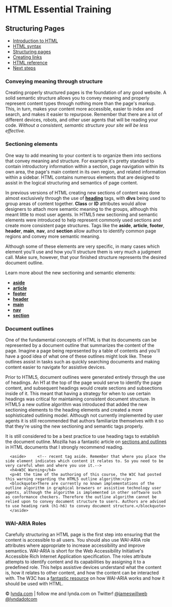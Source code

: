 <!DOCTYPE HTML>
<html lang="en">
<head>
<meta charset="utf-8">
<title>Introduction to HTML</title>
<link href="_css/styles.css" rel="stylesheet" type="text/css">
</head>
<body>
<h1>HTML Essential Training</h1>
<h2>Structuring Pages</h2>
<nav>
  <ul>
    <li><a href="intro.htm" title="Introduction to HTML">Introduction to HTML</a></li>
    <li><a href="syntax.htm" title="HTML syntax">HTML syntax</a></li>
    <li><a href="structure.htm" title="Structuring pages">Structuring pages</a></li>
    <li><a href="links.htm" title="Creating links">Creating links</a></li>
    <li><a href="reference.htm" title="HTML Reference">HTML reference</a></li>
    <li><a href="next.htm" title="Next steps">Next steps</a></li>
  </ul>
</nav>
<article>
  <section>
    <h3> Conveying meaning through structure </h3>
    <p>Creating properly structured pages is the foundation of any good website. A solid semantic structure allows you to convey meaning and properly represent content types through nothing more than the page's markup. This, in turn, makes your content more accessible, easier to index and search, and makes it easier to repurpose. Remember that there are a lot of different devices, robots, and other user agents that will be reading your code. <em>Without a consistent, semantic structure your site will be less effective.</em> </p>
  </section>
  <section>
    <h3>Sectioning elements </h3>
    <p>One way to add meaning to your content is to organize them into sections that convey meaning and structure. For example it's pretty standard to contain introductory information within a section, page navigation within its own area, the page's main content in its own region, and related information within a sidebar. HTML contains numerous elements that are designed to assist in the logical structuring and semantics of page content. </p>
    <p>In previous versions of HTML creating new sections of content was done almost exclusively through the use of <a href="http://www.w3.org/TR/html51/sections.html#the-h1,-h2,-h3,-h4,-h5,-and-h6-elements" title="heading elements"><b>heading</b></a> tags, with <b>divs</b> being used to group areas of content together. <b>Class</b> or <b>ID</b> attributes would allow designers to attach more semantic meaning to the groups, although this meant little to most user agents. In HTML5 new sectioning and semantic elements were introduced to help represent commonly used sections and create more consistent page structures. Tags like the <b>aside</b>, <b>article</b>, <b>footer</b>, <b>header</b>, <b>main</b>, <b>nav</b>, and <b>section</b> allow authors to identify common page regions and convey more semantic meaning. </p>
    <p>Although some of these elements are very specific, in many cases which element you'll use and how you'll structure them is very much a judgment call. Make sure, however, that your finished structure represents the desired document outline. </p>
    <p>Learn more about the new sectioning and semantic elements:</p>
    <ul>
      <li><a href="http://www.w3.org/TR/html51/sections.html#the-aside-element" title="aside element"><b>aside</b></a></li>
      <li><a href="http://www.w3.org/TR/html51/sections.html#the-article-element" title="article element"><b>article</b></a></li>
      <li><a href="http://www.w3.org/TR/html51/sections.html#the-footer-element" title="footer element"><b>footer</b></a></li>
      <li><a href="http://www.w3.org/TR/html51/sections.html#the-header-element" title="header element"><b>header</b></a></li>
      <li><a href="http://www.w3.org/TR/html51/grouping-content.html#the-main-element" title="main element"><b>main</b></a></li>
      <li><a href="http://www.w3.org/TR/html51/sections.html#the-nav-element" title="nav element"><b>nav</b></a></li>
      <li><a href="http://www.w3.org/TR/html51/sections.html#the-section-element" title="section element"><b>section</b></a></li>
    </ul>
  </section>
  <section>
    <h3>Document outlines </h3>
    <p>One of the fundamental concepts of HTML is that its documents can be represented by a document outline that summarizes the content of the page. Imagine a page being represented by a table of contents and you'll have a good idea of what one of these outlines might look like. These outlines assist in tasks such as quickly searching documents and making content easier to navigate for assistive devices. </p>
    <p>Prior to HTML5, document outlines were generated entirely through the use of headings. An H1 at the top of the page would serve to identify the page content, and subsequent headings would create sections and subsections inside of it. This meant that having a strategy for when to use certain headings was critical for maintaining consistent document structure. In HTML5 a new outline algorithm was introduced that added the new sectioning elements to the heading elements and created a more sophisticated outlining model. Although not currently implemented by user agents it is still recommended that authors familiarize themselves with it so that they're using the new sectioning and semantic tags properly. </p>
    <p>It is still considered to be a best practice to use heading tags to establish the document outline. Mozilla has a fantastic article on <a href="https://developer.mozilla.org/en-US/docs/Web/Guide/HTML/Sections_and_Outlines_of_an_HTML5_document" title="Mozilla Dev article on HTML sections">sections and outlines</a> in HTML documents that I strongly recommend reading.</p>
      
      <aside>     <!-- recent tag aside. Remember that where you place the side element indicates which content it relates to. So you need to be very careful when and where you use it.-->
      <h4>W3C Warning</h4>
      <p>At the time of the authoring of this course, the W3C had posted this warning regarding the HTML5 outline algorithm:</p>
      <blockquote>There are currently no known implementations of the outline algorithm in graphical browsers or assistive technology user agents, although the algorithm is implemented in other software such as conformance checkers. Therefore the outline algorithm cannot be relied upon to convey document structure to users. Authors are advised to use heading rank (h1-h6) to convey document structure.</blockquote>
      </aside>

  </section>
  <section>
    <h3>WAI-ARIA Roles</h3>
    <p>Carefully structuring an HTML page is the first step into ensuring that the content is accessible to all users. You should also use WAI-ARIA role attributes where appropriate to increase accessibility and improve semantics. WAI-ARIA is short for the Web Accessibility Initiative's Accessible Rich Internet Application specification. The roles attribute attempts to identify content and its capabilities by assigning it to a predefined role. This helps assistive devices understand what the content is, how it relates to other content, and how the content can be interacted with. The W3C has a <a href="http://www.w3.org/TR/2014/WD-aria-in-html-20140626/" title="Using WAI-ARIA in HTML">fantastic resource</a> on how WAI-ARIA works and how it should be used with HTML.</p>
  </section>
</article>
<p>&copy; <a href="http://www.lynda.com" title="lynda.com" target="_blank">lynda.com</a> | follow me and lynda.com on Twitter! <a href="https://twitter.com/jameswillweb" title="Follow me on Twitter">@jameswillweb</a> <a href="https://twitter.com/lynda" title="Follow lynda.com on Twitter">@lyndadotcom</a></p>
</body>
</html>
